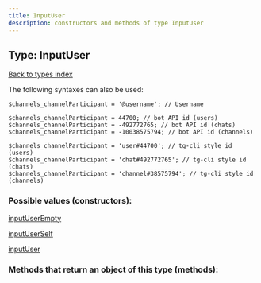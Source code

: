 ```yaml
---
title: InputUser
description: constructors and methods of type InputUser
---
```

## Type: InputUser  
[Back to types index](index.md)



The following syntaxes can also be used:

```
$channels_channelParticipant = '@username'; // Username

$channels_channelParticipant = 44700; // bot API id (users)
$channels_channelParticipant = -492772765; // bot API id (chats)
$channels_channelParticipant = -10038575794; // bot API id (channels)

$channels_channelParticipant = 'user#44700'; // tg-cli style id (users)
$channels_channelParticipant = 'chat#492772765'; // tg-cli style id (chats)
$channels_channelParticipant = 'channel#38575794'; // tg-cli style id (channels)
```


### Possible values (constructors):

[inputUserEmpty](../constructors/inputUserEmpty.md)  

[inputUserSelf](../constructors/inputUserSelf.md)  

[inputUser](../constructors/inputUser.md)  



### Methods that return an object of this type (methods):



